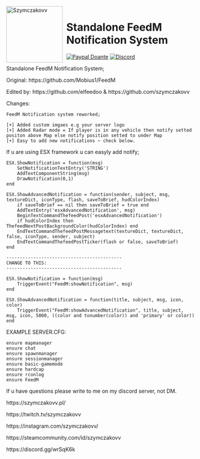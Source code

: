 <img width="150" height="150" align="left" style="float: left; margin: 0 10px 0 0;" alt="Szymczakovv" src="https://i.imgur.com/42AnCgD.jpg">  

# Standalone FeedM Notification System
[![Paypal Doante](https://img.shields.io/badge/paypal-donate-blue.svg)](https://www.paypal.me/oplatyprimerp)
[![Discord](https://discordapp.com/api/guilds/252317073814978561/embed.png)](https://discord.gg/wrSqK6k)

<p></p>
<p></p>
Standalone FeedM Notification System;
<p></p>
<p></p>
Original: https://github.com/Mobius1/FeedM 
<p></p>
<p></p>
Edited by: https://github.com/elfeedoo & https://github.com/szymczakovv
<p></p>
<p></p>

Changes:
```
FeedM Notification system reworked;

[+] Added custom imgaes e.g your server logo
[+] Added Radar mode = If player is in any vehicle then notify setted positon above Map else notify position setted to under Map
[+] Easy to add new notifications ~ check below.
```
If u are using ESX framework u can easyly add notify;
```
ESX.ShowNotification = function(msg)
	SetNotificationTextEntry('STRING')
	AddTextComponentString(msg)
	DrawNotification(0,1)
end

ESX.ShowAdvancedNotification = function(sender, subject, msg, textureDict, iconType, flash, saveToBrief, hudColorIndex)
	if saveToBrief == nil then saveToBrief = true end
	AddTextEntry('esxAdvancedNotification', msg)
	BeginTextCommandThefeedPost('esxAdvancedNotification')
	if hudColorIndex then ThefeedNextPostBackgroundColor(hudColorIndex) end
	EndTextCommandThefeedPostMessagetext(textureDict, textureDict, false, iconType, sender, subject)
	EndTextCommandThefeedPostTicker(flash or false, saveToBrief)
end

-------------------------------------------
CHANGE TO THIS:
-------------------------------------------

ESX.ShowNotification = function(msg)
    TriggerEvent("FeedM:showNotification", msg)
end

ESX.ShowAdvancedNotification = function(title, subject, msg, icon, color)
    TriggerEvent("FeedM:showAdvancedNotification", title, subject, msg, icon, 5000, ((color and tonumber(color)) and 'primary' or color))
end

```


EXAMPLE SERVER.CFG:
```
ensure mapmanager
ensure chat
ensure spawnmanager
ensure sessionmanager
ensure basic-gamemode
ensure hardcap
ensure rconlog
ensure FeedM
```
If u have questions please write to me on my discord server, not DM.

<p></p>
https://szymczakovv.pl/
<p></p>
https://twitch.tv/szymczakovv
<p></p>
https://instagram.com/szymczakovv/
<p></p>
https://steamcommunity.com/id/szymczakovv

<p></p>
https://discord.gg/wrSqK6k
